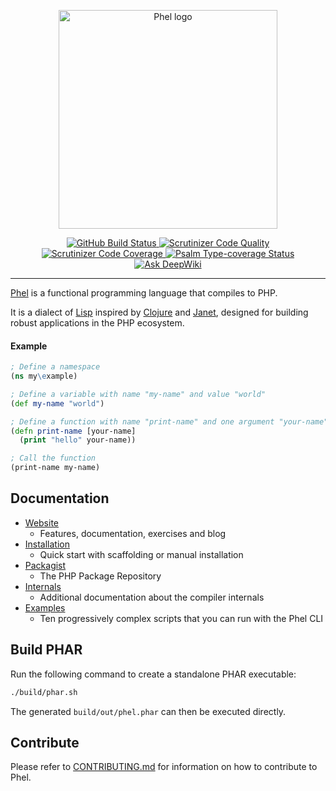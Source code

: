 <p align="center">
  <img src="logo_readme.svg" width="350" alt="Phel logo"/>
</p>

<p align="center">
  <a href="https://github.com/phel-lang/phel-lang/actions">
    <img src="https://github.com/phel-lang/phel-lang/workflows/CI/badge.svg" alt="GitHub Build Status">
  </a>
  <a href="https://scrutinizer-ci.com/g/phel-lang/phel-lang/?branch=main">
    <img src="https://scrutinizer-ci.com/g/phel-lang/phel-lang/badges/quality-score.png?b=main" alt="Scrutinizer Code Quality">
  </a>
  <a href="https://scrutinizer-ci.com/g/phel-lang/phel-lang/?branch=main">
    <img src="https://scrutinizer-ci.com/g/phel-lang/phel-lang/badges/coverage.png?b=main" alt="Scrutinizer Code Coverage">
  </a>
  <a href="https://shepherd.dev/github/phel-lang/phel-lang">
    <img src="https://shepherd.dev/github/phel-lang/phel-lang/coverage.svg" alt="Psalm Type-coverage Status">
  </a>
  <a href="https://deepwiki.com/phel-lang/phel-lang">
    <img src="https://deepwiki.com/badge.svg" alt="Ask DeepWiki">
  </a>
</p>


---

[Phel](https://phel-lang.org/) is a functional programming language that compiles to PHP.

It is a dialect of [Lisp](https://en.wikipedia.org/wiki/Lisp_(programming_language)) inspired by [Clojure](https://clojure.org/) and [Janet](https://janet-lang.org/), designed for building robust applications in the PHP ecosystem.

#### Example
<!--
using "clojure" here is just for the md coloring
we should use "phel" once GitHub accept phel coloring too
-->
```clojure
; Define a namespace
(ns my\example)

; Define a variable with name "my-name" and value "world"
(def my-name "world")

; Define a function with name "print-name" and one argument "your-name"
(defn print-name [your-name]
  (print "hello" your-name))

; Call the function
(print-name my-name)
```

## Documentation

- [Website](https://phel-lang.org)
  - Features, documentation, exercises and blog
- [Installation](https://phel-lang.org/documentation/getting-started/)
  - Quick start with scaffolding or manual installation
- [Packagist](https://packagist.org/packages/phel-lang/phel-lang)
  - The PHP Package Repository
- [Internals](docs/internals/compiler.md)
  - Additional documentation about the compiler internals
- [Examples](docs/examples/README.md)
  - Ten progressively complex scripts that you can run with the Phel CLI

## Build PHAR

Run the following command to create a standalone PHAR executable:

```sh
./build/phar.sh
```

The generated `build/out/phel.phar` can then be executed directly.

## Contribute

Please refer to [CONTRIBUTING.md](https://github.com/phel-lang/phel-lang/blob/main/.github/CONTRIBUTING.md) for information on how to contribute to Phel.
